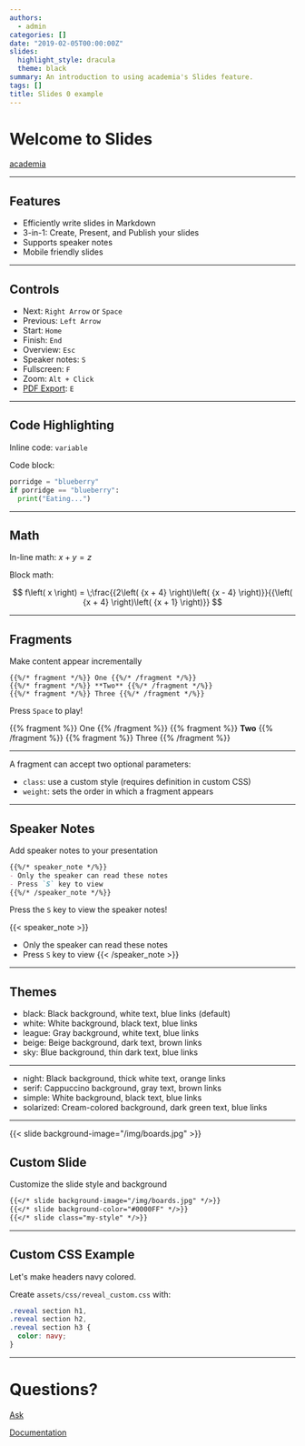 ```yaml
---
authors: 
  - admin
categories: []
date: "2019-02-05T00:00:00Z"
slides:
  highlight_style: dracula
  theme: black
summary: An introduction to using academia's Slides feature.
tags: []
title: Slides 0 example
---
```


# Welcome to Slides

[academia](https://sourcethemes.com/academic/)

--------------------------------------------------------------------------------

## Features

-   Efficiently write slides in Markdown
-   3-in-1: Create, Present, and Publish your slides
-   Supports speaker notes
-   Mobile friendly slides

--------------------------------------------------------------------------------

## Controls

-   Next: `Right Arrow` or `Space`
-   Previous: `Left Arrow`
-   Start: `Home`
-   Finish: `End`
-   Overview: `Esc`
-   Speaker notes: `S`
-   Fullscreen: `F`
-   Zoom: `Alt + Click`
-   [PDF Export](https://github.com/hakimel/reveal.js#pdf-export): `E`

--------------------------------------------------------------------------------

## Code Highlighting

Inline code: `variable`

Code block:

``` python
porridge = "blueberry"
if porridge == "blueberry":
  print("Eating...")
```

--------------------------------------------------------------------------------

## Math

In-line math: $x + y = z$

Block math:

$$
f\left( x \right) = \;\frac{{2\left( {x + 4} \right)\left( {x - 4} \right)}}{{\left( {x + 4} \right)\left( {x + 1} \right)}}
$$

--------------------------------------------------------------------------------

## Fragments

Make content appear incrementally

    {{%/* fragment */%}} One {{%/* /fragment */%}}
    {{%/* fragment */%}} **Two** {{%/* /fragment */%}}
    {{%/* fragment */%}} Three {{%/* /fragment */%}}

Press `Space` to play!

{{% fragment %}} One {{% /fragment %}} {{% fragment %}} **Two**
{{% /fragment %}} {{% fragment %}} Three {{% /fragment %}}

--------------------------------------------------------------------------------

A fragment can accept two optional parameters:

-   `class`: use a custom style (requires definition in custom CSS)
-   `weight`: sets the order in which a fragment appears

--------------------------------------------------------------------------------

## Speaker Notes

Add speaker notes to your presentation

``` markdown
{{%/* speaker_note */%}}
- Only the speaker can read these notes
- Press `S` key to view
{{%/* /speaker_note */%}}
```

Press the `S` key to view the speaker notes!

{{< speaker_note >}}
- Only the speaker can read these notes
- Press `S` key to view
{{< /speaker_note >}}

--------------------------------------------------------------------------------

## Themes

-   black: Black background, white text, blue links (default)
-   white: White background, black text, blue links
-   league: Gray background, white text, blue links
-   beige: Beige background, dark text, brown links
-   sky: Blue background, thin dark text, blue links

--------------------------------------------------------------------------------

-   night: Black background, thick white text, orange links
-   serif: Cappuccino background, gray text, brown links
-   simple: White background, black text, blue links
-   solarized: Cream-colored background, dark green text, blue links

--------------------------------------------------------------------------------

{{< slide background-image="/img/boards.jpg" >}}

## Custom Slide

Customize the slide style and background

``` markdown
{{</* slide background-image="/img/boards.jpg" */>}}
{{</* slide background-color="#0000FF" */>}}
{{</* slide class="my-style" */>}}
```

--------------------------------------------------------------------------------

## Custom CSS Example

Let's make headers navy colored.

Create `assets/css/reveal_custom.css` with:

``` css
.reveal section h1,
.reveal section h2,
.reveal section h3 {
  color: navy;
}
```

--------------------------------------------------------------------------------

# Questions?

[Ask](https://discourse.gohugo.io)

[Documentation](https://sourcethemes.com/academic/docs/)
